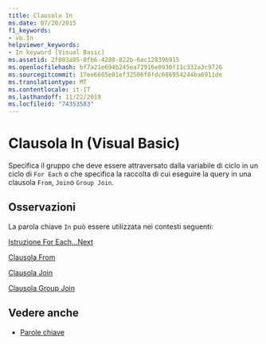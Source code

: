 ```yaml
---
title: Clausola In
ms.date: 07/20/2015
f1_keywords:
- vb.In
helpviewer_keywords:
- In keyword [Visual Basic]
ms.assetid: 2f003a85-8fb6-4280-822b-6ac12839b915
ms.openlocfilehash: bf7a21e694b245ea72916e0930f11c332a3c9726
ms.sourcegitcommit: 17ee6605e01ef32506f8fdc686954244ba6911de
ms.translationtype: MT
ms.contentlocale: it-IT
ms.lasthandoff: 11/22/2019
ms.locfileid: "74353583"
---
```

# <a name="in-clause-visual-basic"></a>Clausola In (Visual Basic)
Specifica il gruppo che deve essere attraversato dalla variabile di ciclo in un ciclo di `For Each` o che specifica la raccolta di cui eseguire la query in una clausola `From`, `Join`o `Group Join`.  
  
## <a name="remarks"></a>Osservazioni  
 La parola chiave `In` può essere utilizzata nei contesti seguenti:  
  
 [Istruzione For Each...Next](../../../visual-basic/language-reference/statements/for-each-next-statement.md)  
  
 [Clausola From](../../../visual-basic/language-reference/queries/from-clause.md)  
  
 [Clausola Join](../../../visual-basic/language-reference/queries/join-clause.md)  
  
 [Clausola Group Join](../../../visual-basic/language-reference/queries/group-join-clause.md)  
  
## <a name="see-also"></a>Vedere anche

- [Parole chiave](../../../visual-basic/language-reference/keywords/index.md)

